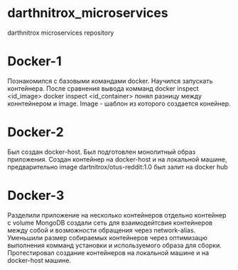 # darthnitrox_microservices
darthnitrox microservices repository  

# Docker-1
Познакомился с базовыми командами docker. Научился запускать контейнера. После сравнения вывода комманд docker inspect <id_image> docker inspect <id_container> понял разницу между коннтейнером и image. Image - шаблон из которого создается конейнер.

# Docker-2
Был создан docker-host. Был подготовлен монолитный образ приложения. Создан контейнер на docker-host и на локальной машине, предварительно image dartnitrox/otus-reddit:1.0 был залит на docker hub

# Docker-3
Разделили приложение на несколько контейнеров отдельно контейнер с volume MongoDB создали сеть для взаимодейтсвия контейнеров между собой и возможности обращения через network-alias. 
Уменьшили размер собираемых контейнеров через оптимизацю выполнения комманд установки и используемого образа для сборки. Протестировал создание контейнеров на локальной машине и на docker-host машине.

